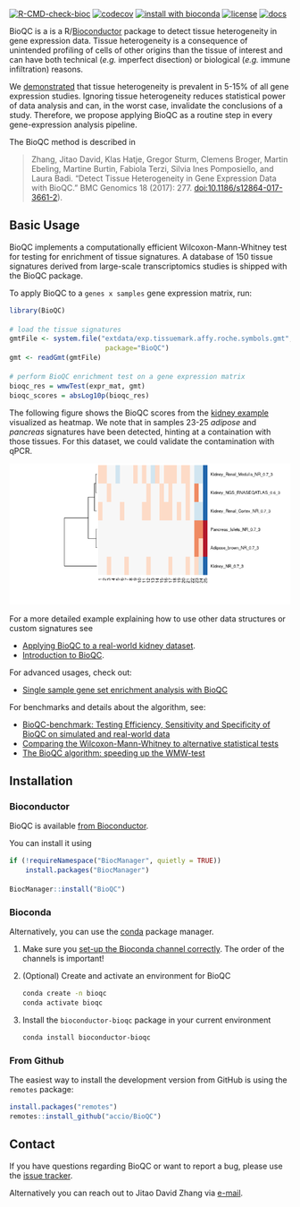 [![R-CMD-check-bioc](https://github.com/Accio/BioQC/workflows/R-CMD-check-bioc/badge.svg)](https://github.com/Accio/BioQC/actions)
[![codecov](https://codecov.io/gh/Accio/BioQC/branch/master/graph/badge.svg)](https://codecov.io/gh/Accio/BioQC)
[![install with bioconda](https://img.shields.io/badge/install%20with-bioconda-brightgreen.svg?style=flat)](http://bioconda.github.io/recipes/bioconductor-bioqc/README.html)
[![license](https://img.shields.io/badge/license-GPLv3-green.svg)](https://github.com/accio/BioQC/blob/master/LICENSE.md)
[![docs](https://img.shields.io/badge/docs-pkgdown-blue.svg)](https://accio.github.io/BioQC)

BioQC is a is a R/[Bioconductor](https://bioconductor.org/packages/release/bioc/html/BioQC.html) package to detect tissue heterogeneity in gene expression data. 
Tissue heterogeneity is a consequence of unintended profiling of cells of other origins than the tissue of interest and can
have both technical (*e.g.* imperfect disection) or biological (*e.g.* immune infiltration) reasons. 

We [demonstrated](https://www.biorxiv.org/content/10.1101/2020.12.02.407809v1) that tissue heterogeneity is prevalent
in 5-15% of all gene expression studies. Ignoring tissue heterogeneity reduces statistical power of data analysis and can, in the worst case, invalidate the conclusions of a study.
Therefore, we propose applying BioQC as a routine step in every gene-expression analysis pipeline. 

The BioQC method is described in 

> Zhang, Jitao David, Klas Hatje, Gregor Sturm, Clemens Broger, Martin Ebeling, Martine Burtin, Fabiola Terzi, Silvia Ines Pomposiello, and Laura Badi.
> “Detect Tissue Heterogeneity in Gene Expression Data with BioQC.” BMC Genomics 18 (2017): 277. [doi:10.1186/s12864-017-3661-2](https://doi.org/10.1186/s12864-017-3661-2)).


## Basic Usage

BioQC implements a computationally efficient Wilcoxon-Mann-Whitney test for testing
for enrichment of tissue signatures. A database of 150 tissue signatures derived
from large-scale transcriptomics studies is shipped with the BioQC package. 

To apply BioQC to a `genes x samples` gene expression matrix, run:

```R
library(BioQC)

# load the tissue signatures
gmtFile <- system.file("extdata/exp.tissuemark.affy.roche.symbols.gmt",
                        package="BioQC")
gmt <- readGmt(gmtFile)

# perform BioQC enrichment test on a gene expression matrix
bioqc_res = wmwTest(expr_mat, gmt)
bioqc_scores = absLog10p(bioqc_res)
```

The following figure shows the BioQC scores from the [kidney example](https://accio.github.io/BioQC/bioqc.html) 
visualized as heatmap. We note that in samples 23-25 *adipose* and *pancreas* signatures
have been detected, hinting at a containation with those tissues. For this dataset, 
we could validate the contamination with qPCR. 

![example heatmap](man/figures/kidney_heatmap.png)

For a more detailed example explaining how to use other data structures or custom signatures
see
 * [Applying BioQC to a real-world kidney dataset](https://accio.github.io/BioQC/bioqc.html). 
 * [Introduction to BioQC](https://accio.github.io/BioQC/articles/bioqc-introduction.html). 

For advanced usages, check out:
 * [Single sample gene set enrichment analysis with BioQC](https://accio.github.io/BioQC/articles/bioqc-signedGenesets.html)

For benchmarks and details about the algorithm, see: 
 * [BioQC-benchmark: Testing Efficiency, Sensitivity and Specificity of BioQC on simulated and real-world data](https://accio.github.io/BioQC/bioqc-simulation.html)
 * [Comparing the Wilcoxon-Mann-Whitney to alternative statistical tests](https://accio.github.io/BioQC/articles/bioqc-wmw-test-performance.html)
 * [The BioQC algorithm: speeding up the WMW-test](https://accio.github.io/BioQC/articles/bioqc-efficiency.html)


## Installation

### Bioconductor
BioQC is available [from Bioconductor](https://www.bioconductor.org/packages/release/bioc/html/BioQC.html). 

You can install it using 
```R
if (!requireNamespace("BiocManager", quietly = TRUE))
    install.packages("BiocManager")

BiocManager::install("BioQC")
```

### Bioconda
Alternatively, you can use the [conda](https://docs.conda.io/en/latest/miniconda.html) package
manager. 

1. Make sure you [set-up the Bioconda channel correctly](https://bioconda.github.io/user/install.html#set-up-channels). The order of the channels is important!
2. (Optional) Create and activate an environment for BioQC
   
   ```bash
   conda create -n bioqc
   conda activate bioqc
   ```

3. Install the `bioconductor-bioqc` package in your current environment
   
   ```bash
   conda install bioconductor-bioqc
   ```

### From Github

The easiest way to install the development version from GitHub is using the `remotes` package: 

```R
install.packages("remotes")
remotes::install_github("accio/BioQC")
```

## Contact

If you have questions regarding BioQC or want to report a bug, please use the [issue tracker](https://github.com/accio/BioQC/issues). 

Alternatively you can reach out to Jitao David Zhang via [e-mail](jitao_david.zhang@roche.com).
